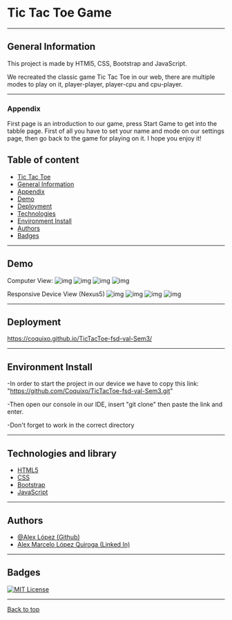 # Tic Tac Toe Game
***

## General Information

This project is made by HTMl5, CSS, Bootstrap and JavaScript.

We recreated the classic game Tic Tac Toe in our web, there are multiple modes to play on it, player-player, player-cpu and cpu-player.
***
### Appendix

First page is an introduction to our game, press Start Game to get into the tabble page. First of all you have to set your name and mode on our settings page, then go back to the game for playing on it. I hope you enjoy it!



## Table of content
- [Tic Tac Toe](#tic-tac-toe-game)
- [General Information](#general-information)   
- [Appendix](#appendix)   
- [Demo](#demo)   
- [Deployment](#deployment)   
- [Technologies](#technologies-and-library)   
- [Environment Install](#environment-install)   
- [Authors](#authors)   
- [Badges](#badges)   

***
## Demo
Computer View:
![img](/imgs/1.PNG)
![img](/imgs/2.PNG)
![img](/imgs/3.PNG)
![img](/imgs/4.PNG)


Responsive Device View (Nexus5)
![img](/imgs/1m.PNG)
![img](/imgs/2m.PNG)
![img](/imgs/3m.PNG)
![img](/imgs/4m.PNG)




***
## Deployment

https://coquixo.github.io/TicTacToe-fsd-val-Sem3/
***

## Environment Install

-In order to start the project in our device we have to copy this link: "https://github.com/Coquixo/TicTacToe-fsd-val-Sem3.git"

-Then open our console in our IDE, insert "git clone" then paste the link and enter.

-Don't forget to work in the correct directory
***
##  Technologies and library
-   [HTML5](https://html5.org/)
-   [CSS](https://www.w3.org/Style/CSS/Overview.en.html)
-   [Bootstrap](https://getbootstrap.com/)
-   [JavaScript](https://www.javascript.com/)

***
## Authors

- [@Alex López (Github)](https://github.com/Coquixo)
- [Alex Marcelo López Quiroga (Linked In)](https://www.linkedin.com/in/alex-marcelo-l%C3%B3pez-quiroga-05a7b2194/)
***
## Badges

[![MIT License](https://img.shields.io/badge/License-MIT-green.svg)](https://choosealicense.com/licenses/mit/)
***
[Back to top](#appendix)

